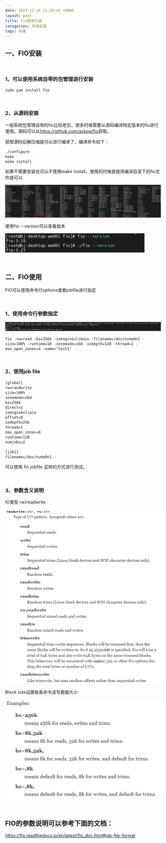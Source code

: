 ```yaml
---
date: 2023-12-24 21:29:43 +0800
layout: post
title: Fio使用介绍
categories: 学海无涯
tags: 存储
---
```


## 一、FIO安装

​	



### 1、可以使用系统自带的包管理进行安装

```shell
sudo yum install fio
```

​	



### 2、从源码安装

一般系统包管理自带的fio比较老旧，很多时候需要从源码编译特定版本的fio进行使用。源码可以从<https://github.com/axboe/fio>获取。

获取源码后解压缩就可以进行编译了，编译命令如下：

```shell
./configure
make
make install
```

如果不需要安装也可以不使用make install，使用的时候直接用编译目录下的fio文件就可以

![Fio1](../img/202312/fio1.PNG)

使用fio --version可以查看版本

![fio2](../img/202312/fio2.PNG)

​	



## 二、FIO使用

FIO可以使用命令行options或者jobfile进行指定

​	



### 1、使用命令行参数指定

![fio3](../img/202312/fio3.PNG)

```shell
fio -rw=read -bs=256k -ioengine=libaio -filename=/dev/nvme0n1 -size=100% -runtime=10 -zonemode=zbd -iodepth=128 -thread=1 -max_open_zones=4 -name="test1"
```

​	



### 2、使用job file

```shell
[global]
rw=randwrite
size=100%
zonemode=zbd
bs=256k
direct=1
ioengine=liaio
offset=0
iodepth=256
thread=1
max_open_zones=8
runtime=120
numjobs=2

[job1]
filename=/dev/nvme0n1

```

可以使用 fio jobfile 这样的方式进行测试。

​	



### 3、参数含义说明

IO类型  rw/readwrite

![fio4](../img/202312/fio4.PNG)

Block size设置每条命令读写数据大小

![fio5](../img/202312/fio5.png)

​	



## FIO的参数说明可以参考下面的文档：

<https://fio.readthedocs.io/en/latest/fio_doc.html#job-file-format>

